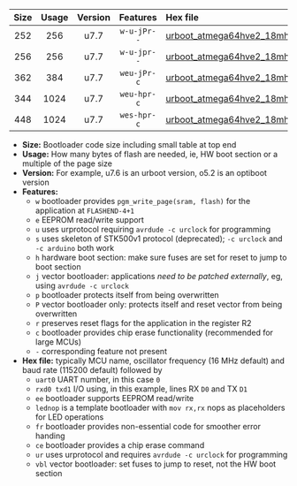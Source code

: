 |Size|Usage|Version|Features|Hex file|
|:-:|:-:|:-:|:-:|:--|
|252|256|u7.7|`w-u-jPr--`|[urboot_atmega64hve2_18mhz432_19200bps_uart0_rxb1_txb3_lednop_ur_vbl.hex](https://raw.githubusercontent.com/stefanrueger/urboot.hex/main/mcus/atmega64hve2/fcpu_18mhz432/19200_bps/urboot_atmega64hve2_18mhz432_19200bps_uart0_rxb1_txb3_lednop_ur_vbl.hex)|
|256|256|u7.7|`w-u-jpr--`|[urboot_atmega64hve2_18mhz432_19200bps_uart0_rxb1_txb3_lednop_fr_ur_vbl.hex](https://raw.githubusercontent.com/stefanrueger/urboot.hex/main/mcus/atmega64hve2/fcpu_18mhz432/19200_bps/urboot_atmega64hve2_18mhz432_19200bps_uart0_rxb1_txb3_lednop_fr_ur_vbl.hex)|
|362|384|u7.7|`weu-jPr-c`|[urboot_atmega64hve2_18mhz432_19200bps_uart0_rxb1_txb3_ee_lednop_fr_ce_ur_vbl.hex](https://raw.githubusercontent.com/stefanrueger/urboot.hex/main/mcus/atmega64hve2/fcpu_18mhz432/19200_bps/urboot_atmega64hve2_18mhz432_19200bps_uart0_rxb1_txb3_ee_lednop_fr_ce_ur_vbl.hex)|
|344|1024|u7.7|`weu-hpr-c`|[urboot_atmega64hve2_18mhz432_19200bps_uart0_rxb1_txb3_ee_lednop_fr_ce_ur.hex](https://raw.githubusercontent.com/stefanrueger/urboot.hex/main/mcus/atmega64hve2/fcpu_18mhz432/19200_bps/urboot_atmega64hve2_18mhz432_19200bps_uart0_rxb1_txb3_ee_lednop_fr_ce_ur.hex)|
|448|1024|u7.7|`wes-hpr-c`|[urboot_atmega64hve2_18mhz432_19200bps_uart0_rxb1_txb3_ee_lednop_fr_ce.hex](https://raw.githubusercontent.com/stefanrueger/urboot.hex/main/mcus/atmega64hve2/fcpu_18mhz432/19200_bps/urboot_atmega64hve2_18mhz432_19200bps_uart0_rxb1_txb3_ee_lednop_fr_ce.hex)|

- **Size:** Bootloader code size including small table at top end
- **Usage:** How many bytes of flash are needed, ie, HW boot section or a multiple of the page size
- **Version:** For example, u7.6 is an urboot version, o5.2 is an optiboot version
- **Features:**
  + `w` bootloader provides `pgm_write_page(sram, flash)` for the application at `FLASHEND-4+1`
  + `e` EEPROM read/write support
  + `u` uses urprotocol requiring `avrdude -c urclock` for programming
  + `s` uses skeleton of STK500v1 protocol (deprecated); `-c urclock` and `-c arduino` both work
  + `h` hardware boot section: make sure fuses are set for reset to jump to boot section
  + `j` vector bootloader: applications *need to be patched externally*, eg, using `avrdude -c urclock`
  + `p` bootloader protects itself from being overwritten
  + `P` vector bootloader only: protects itself and reset vector from being overwritten
  + `r` preserves reset flags for the application in the register R2
  + `c` bootloader provides chip erase functionality (recommended for large MCUs)
  + `-` corresponding feature not present
- **Hex file:** typically MCU name, oscillator frequency (16 MHz default) and baud rate (115200 default) followed by
  + `uart0` UART number, in this case `0`
  + `rxd0 txd1` I/O using, in this example, lines RX `D0` and TX `D1`
  + `ee` bootloader supports EEPROM read/write
  + `lednop` is a template bootloader with `mov rx,rx` nops as placeholders for LED operations
  + `fr` bootloader provides non-essential code for smoother error handing
  + `ce` bootloader provides a chip erase command
  + `ur` uses urprotocol and requires `avrdude -c urclock` for programming
  + `vbl` vector bootloader: set fuses to jump to reset, not the HW boot section
